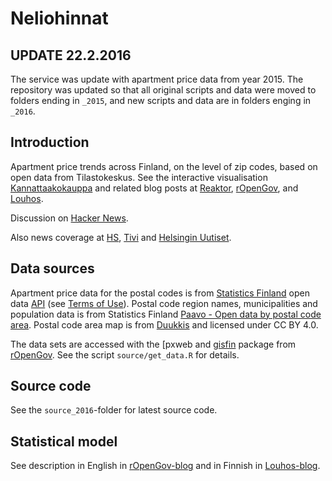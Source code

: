 Neliohinnat
===========


## UPDATE 22.2.2016

The service was update with apartment price data from year 2015. The repository was updated so that all original scripts and data were moved to folders ending in `_2015`, and new scripts and data are in folders enging in `_2016`.

## Introduction

Apartment price trends across Finland, on the level of zip codes, based on open data from Tilastokeskus. See the interactive visualisation [Kannattaakokauppa](http://kannattaakokauppa.fi/#/) and related blog posts at [Reaktor](http://reaktor.com/blog/asuntojen-trendit-ja-miten-niista-tehdaan-luotettavia-ennusteita), [rOpenGov](http://ropengov.github.io/r/2015/06/11/apartment-prices/), and [Louhos](http://louhos.github.io/news/2015/05/07/asuntohintojen-muutokset/). 

Discussion on [Hacker News](https://news.ycombinator.com/item?id=9503580).

Also news coverage at [HS](http://www.hs.fi/kotimaa/a1430886950224), [Tivi](http://www.tivi.fi/Kaikki_uutiset/2015-05-07/Ryhtym%C3%A4ss%C3%A4-asuntokaupoille-Katso-miten-asuntosi-hinta-kehittyy-tulevaisuudessa-3221240.html) and [Helsingin Uutiset](http://www.helsinginuutiset.fi/artikkeli/284968-nain-paljon-asuntosi-maksaa-vuonna-2016-koko-suomen-kattava-ennustepalvelu-aloitti).

## Data sources

Apartment price data for the postal codes is from [Statistics Finland][statfi] open data [API][statfi-api] (see [Terms of Use][statfi-terms]). 
Postal code region names, municipalities and population data is from Statistics Finland [Paavo - Open data by postal code area][paavo]. Postal code area map is from [Duukkis] and licensed under CC BY 4.0.

The data sets are accessed with the [pxweb and [gisfin] package from [rOpenGov]. See the script `source/get_data.R` for details.

[statfi]: http://tilastokeskus.fi/meta/til/ashi.html
[statfi-api]: http://www.stat.fi/org/avoindata/api.html
[statfi-terms]: http://tilastokeskus.fi/org/lainsaadanto/yleiset_kayttoehdot_en.html
[paavo]: http://www.tilastokeskus.fi/tup/paavo/index_en.html
[pxweb]: https://github.com/ropengov/pxweb
[rOpenGov]: http://ropengov.github.io/
[gisfin]: https://github.com/ropengov/gisfin
[Duukkis]: http://www.palomaki.info/apps/pnro/

## Source code

See the `source_2016`-folder for latest source code.


## Statistical model

See description in English in [rOpenGov-blog](http://ropengov.github.io/r/2015/06/11/apartment-prices/) and in Finnish in [Louhos-blog](http://louhos.github.io/news/2015/05/07/asuntohintojen-muutokset/).